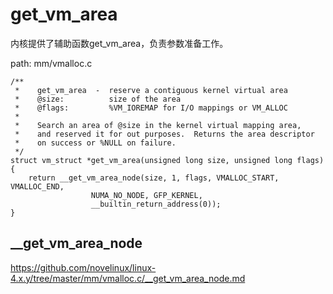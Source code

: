 get_vm_area
========================================

内核提供了辅助函数get_vm_area，负责参数准备工作。

path: mm/vmalloc.c
```
/**
 *    get_vm_area  -  reserve a contiguous kernel virtual area
 *    @size:          size of the area
 *    @flags:         %VM_IOREMAP for I/O mappings or VM_ALLOC
 *
 *    Search an area of @size in the kernel virtual mapping area,
 *    and reserved it for out purposes.  Returns the area descriptor
 *    on success or %NULL on failure.
 */
struct vm_struct *get_vm_area(unsigned long size, unsigned long flags)
{
    return __get_vm_area_node(size, 1, flags, VMALLOC_START, VMALLOC_END,
                  NUMA_NO_NODE, GFP_KERNEL,
                  __builtin_return_address(0));
}
```

__get_vm_area_node
----------------------------------------

https://github.com/novelinux/linux-4.x.y/tree/master/mm/vmalloc.c/__get_vm_area_node.md
